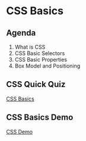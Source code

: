 # CSS Basics

## Agenda

1. What is CSS
2. CSS Basic Selectors
3. CSS Basic Properties
4. Box Model and Positioning

## CSS Quick Quiz
[CSS Basics](https://forms.gle/9EbDvRzCvXGqMkE79)

## CSS Basics Demo
[CSS Demo](https://drive.google.com/file/d/1qy0YgGBP530guVeYu_oxdFcpTKJu6dc4/view?usp=sharing)
